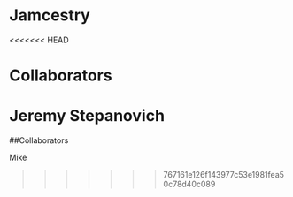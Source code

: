 # Jamcestry

<<<<<<< HEAD
# Collaborators
Jeremy Stepanovich
=======

##Collaborators 

Mike 
>>>>>>> 767161e126f143977c53e1981fea50c78d40c089
